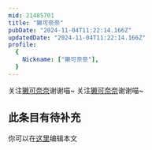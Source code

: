 ```yaml
---
mid: 21485701
title: "獭可奈奈"
pubDate: "2024-11-04T11:22:14.166Z"
updatedDate: "2024-11-04T11:22:14.166Z"
profile:
  {
    Nickname: ["獭可奈奈"],
  }
---
```


关注[獭可奈奈](https://space.bilibili.com/21485701)谢谢喵~ 关注[獭可奈奈](https://space.bilibili.com/21485701)谢谢喵~

## 此条目有待补充
你可以在[这里](https://github.com/Yuhanawa/VTuber.ICU/edit/master/src/content/v/獭可奈奈/index.md)编辑本文
